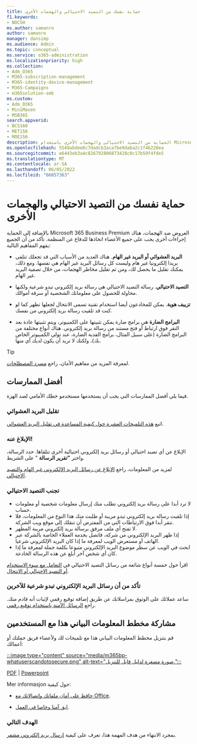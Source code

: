 ```yaml
---
title: حماية نفسك من التصيد الاحتيالي والهجمات الأخرى
f1.keywords:
- NOCSH
ms.author: samanro
author: samanro
manager: dansimp
ms.audience: Admin
ms.topic: conceptual
ms.service: o365-administration
ms.localizationpriority: high
ms.collection:
- Adm_O365
- M365-subscription-management
- M365-identity-device-management
- M365-Campaigns
- m365solution-smb
ms.custom:
- Adm_O365
- MiniMaven
- MSB365
search.appverid:
- BCS160
- MET150
- MOE150
description: الحماية من التصيد الاحتيالي والهجمات الأخرى باستخدام Microsoft 365.
ms.openlocfilehash: 5549abdee6c7dadcb3aca7be9daba2c1f4b228ea
ms.sourcegitcommit: e6443eb3a4c826792806873428c0c17b59f4fde5
ms.translationtype: MT
ms.contentlocale: ar-SA
ms.lasthandoff: 06/05/2022
ms.locfileid: "66857363"
---
```

# <a name="protect-yourself-against-phishing-and-other-attacks"></a>حماية نفسك من التصيد الاحتيالي والهجمات الأخرى

بالإضافة إلى الحماية Microsoft 365 Business Premium العروض ضد الهجمات، هناك إجراءات أخرى يجب على جميع الأعضاء اتخاذها للدفاع عن المنظمة. تأكد من أن الجميع يفهم المفاهيم التالية:

- **البريد العشوائي أو البريد غير الهام**. هناك العديد من الأسباب التي قد تجعلك تتلقى بريدا إلكترونيا غير هام وليست كل رسائل البريد غير الهام هي نفسها. ومع ذلك، يمكنك تقليل ما يحصل لك، ومن ثم تقليل مخاطر الهجمات، من خلال تصفية البريد غير الهام.

- **التصيد الاحتيالي**. رسالة التصيد الاحتيالي هي رسالة بريد إلكتروني تبدو شرعية ولكنها محاولة للحصول على معلوماتك الشخصية أو سرقة أموالك.

- **تزييف هوية**. يمكن للمخادعون أيضا استخدام تقنية تسمى الانتحال لجعلها تظهر كما لو كنت قد تلقيت رسالة بريد إلكتروني من نفسك. 

- **البرامج الضارة** هي برامج ضارة يمكن تثبيتها على الكمبيوتر، ويتم تثبيتها عادة بعد النقر فوق ارتباط أو فتح مستند من رسالة بريد إلكتروني. هناك أنواع مختلفة من البرامج الضارة (على سبيل المثال، برامج الفدية الضارة، عند تولي الكمبيوتر الخاص بك)، ولكنك لا تريد أن يكون لديك أي منها. 

> [!TIP]
> لمعرفة المزيد من مفاهيم الأمان، راجع [مسرد المصطلحات](m365bp-glossary.md).

## <a name="best-practices"></a>أفضل الممارسات

فيما يلي أفضل الممارسات التي يجب أن يستخدمها مستخدمو خطك الأمامي لصد الهزة.

### <a name="reduce-spam-mail"></a>تقليل البريد العشوائي

اتبع [هذه التلميحات العشرة حول كيفية المساعدة في تقليل البريد العشوائي](https://support.microsoft.com/office/10-tips-on-how-to-help-reduce-spam-55f756e8-688b-41c3-a086-8f68ccc592f6).

### <a name="report-it"></a>الإبلاغ عنه!

الإبلاغ عن أي تصيد احتيالي أو رسائل بريد إلكتروني احتيالية أخرى تتلقاها. حدد الرسالة، واختر **"تقرير الرسالة** " على الشريط.

لمزيد من المعلومات، راجع [الإبلاغ عن رسائل البريد الإلكتروني غير الهام والتصيد الاحتيالي](https://support.office.com/article/Use-the-Report-Message-add-in-b5caa9f1-cdf3-4443-af8c-ff724ea719d2).

### <a name="avoid-phishing"></a>تجنب التصيد الاحتيالي

- لا ترد أبدا على رسالة بريد إلكتروني تطلب منك إرسال معلومات شخصية أو معلومات حساب.
- إذا تلقيت رسالة بريد إلكتروني تبدو مريبة أو طلبت منك هذا النوع من المعلومات، فلا تنقر أبدا فوق الارتباطات التي من المفترض أن تنقلك إلى موقع ويب الشركة.
- لا تفتح أي ملف مرفق برسالة بريد إلكتروني مريبة المظهر.
- إذا ظهر البريد الإلكتروني من شركة، فاتصل بخدمة العملاء الخاصة بالشركة عبر الهاتف أو مستعرض الويب لمعرفة ما إذا كان البريد الإلكتروني شرعيا.
- ابحث في الويب عن سطر موضوع البريد الإلكتروني متبوعا بكلمة جملة لمعرفة ما إذا كان أي شخص آخر أبلغ عن هذه الرسالة الخادعة.

اقرأ حول خمسة أنواع شائعة من رسائل التصيد الاحتيالي في [التعامل مع سوء الاستخدام أو التصيد الاحتيالي أو الانتحال](https://support.office.com/article/Deal-with-abuse-phishing-or-spoofing-in-Outlook-com-0d882ea5-eedc-4bed-aebc-079ffa1105a3).

### <a name="make-sure-your-emails-look-legitimate-to-others"></a>تأكد من أن رسائل البريد الإلكتروني تبدو شرعية للآخرين

ساعد عملائك على الوثوق بمراسلاتك عن طريق إضافة توقيع رقمي لإثبات أنه قادم منك. راجع [الرسائل الآمنة باستخدام توقيع رقمي](https://support.office.com/article/secure-messages-by-using-a-digital-signature-549ca2f1-a68f-4366-85fa-b3f4b5856fc6).

## <a name="share-this-infographic-with-your-users"></a>مشاركة مخطط المعلومات البياني هذا مع المستخدمين

قم بتنزيل مخطط المعلومات البياني هذا مع تلميحات لك ولأعضاء فريق حملتك أو أعمالك:

[:::image type="content" source="media/m365bp-whatuserscandotosecure.png" alt-text="صورة مصغرة لدليل قابل للتنزيل.":::](https://download.microsoft.com/download/9/1/f/91fa8f24-9953-4f33-9d87-a95624db5e0b/M365BPWhatCanUsersDoToSecure.pdf)

[PDF](https://download.microsoft.com/download/9/1/f/91fa8f24-9953-4f33-9d87-a95624db5e0b/M365BPWhatCanUsersDoToSecure.pdf) |  [Powerpoint](https://download.microsoft.com/download/9/1/f/91fa8f24-9953-4f33-9d87-a95624db5e0b/M365BPWhatCanUsersDoToSecure.pptx)

Mer informasjon حول كيفية:

- [حافظ على أمان ملفاتك واتصالاتك مع Office](https://support.microsoft.com/en-us/office/keep-your-files-and-communications-safe-with-office-c4ddc381-7395-42da-887c-8836a3bb975f).

- [ابق آمنا وخاصا في العمل](https://support.office.com/article/stay-secure-and-private-at-work-104c7d91-b25a-453d-beee-ba64b6c6fc2d).
  
### <a name="next-objective"></a>الهدف التالي

بمجرد الانتهاء من هدف المهمة هذا، تعرف على كيفية [إرسال بريد إلكتروني مشفر](send-encrypted-email.md). 